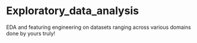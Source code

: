 # Exploratory_data_analysis
EDA and featuring engineering on datasets ranging across various domains done by yours truly!
